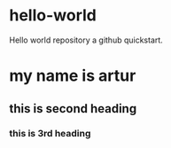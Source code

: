 # hello-world
Hello world repository a github quickstart.
<h1> my name is artur</h1>
<h2> this is second heading</h2>
<h3> this is 3rd heading </h3>
